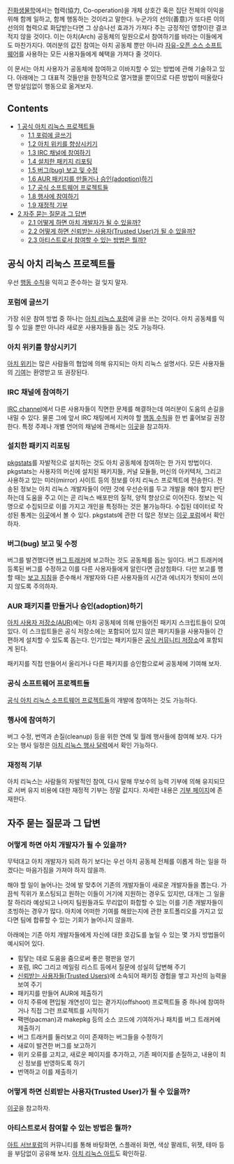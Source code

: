 [진화생물학](https://ko.wikipedia.org/wiki/%EC%A7%84%ED%99%94%EC%83%9D%EB%AC%BC%ED%95%99)에서는 협력(協力, Co-operation)을 개체 상호간 혹은 집단 전체의 이익을 위해 함께 일하고, 함께 행동하는 것이라고 말한다. 누군가의 선의(善意)가 또다른 이의 선의의 협력으로 화답받는다면 그 상승나선 효과가 가져다 주는 긍정적인 영향이란 결코 적지 않을 것이다. 이는 아치(Arch) 공동체의 일원으로서 참여하기를 바라는 이들에게도 마찬가지다. 여러분의 값진 참여는 아치 공동체 뿐만 아니라 [자유-오픈 소스 소프트웨어](https://ko.wikipedia.org/wiki/%EC%9E%90%EC%9C%A0-%EC%98%A4%ED%94%88_%EC%86%8C%EC%8A%A4_%EC%86%8C%ED%94%84%ED%8A%B8%EC%9B%A8%EC%96%B4)를 사용하는 모든 사용자들에게 혜택을 가져다 줄 것이다.

이 문서는 아치 사용자가 공동체에 참여하고 이바지할 수 있는 방법에 관해 기술하고 있다. 아래에는 그 대표적 것들만을 한정적으로 열거했을 뿐이므로 다른 방법이 떠올랐다면 망설임없이 행동으로 옮겨보자.

## Contents

*   [1 공식 아치 리눅스 프로젝트들](#.EA.B3.B5.EC.8B.9D_.EC.95.84.EC.B9.98_.EB.A6.AC.EB.88.85.EC.8A.A4_.ED.94.84.EB.A1.9C.EC.A0.9D.ED.8A.B8.EB.93.A4)
    *   [1.1 포럼에 글쓰기](#.ED.8F.AC.EB.9F.BC.EC.97.90_.EA.B8.80.EC.93.B0.EA.B8.B0)
    *   [1.2 아치 위키를 향상시키기](#.EC.95.84.EC.B9.98_.EC.9C.84.ED.82.A4.EB.A5.BC_.ED.96.A5.EC.83.81.EC.8B.9C.ED.82.A4.EA.B8.B0)
    *   [1.3 IRC 채널에 참여하기](#IRC_.EC.B1.84.EB.84.90.EC.97.90_.EC.B0.B8.EC.97.AC.ED.95.98.EA.B8.B0)
    *   [1.4 설치한 패키지 리포팅](#.EC.84.A4.EC.B9.98.ED.95.9C_.ED.8C.A8.ED.82.A4.EC.A7.80_.EB.A6.AC.ED.8F.AC.ED.8C.85)
    *   [1.5 버그(bug) 보고 및 수정](#.EB.B2.84.EA.B7.B8.28bug.29_.EB.B3.B4.EA.B3.A0_.EB.B0.8F_.EC.88.98.EC.A0.95)
    *   [1.6 AUR 패키지를 만들거나 승인(adoption)하기](#AUR_.ED.8C.A8.ED.82.A4.EC.A7.80.EB.A5.BC_.EB.A7.8C.EB.93.A4.EA.B1.B0.EB.82.98_.EC.8A.B9.EC.9D.B8.28adoption.29.ED.95.98.EA.B8.B0)
    *   [1.7 공식 소프트웨어 프로젝트들](#.EA.B3.B5.EC.8B.9D_.EC.86.8C.ED.94.84.ED.8A.B8.EC.9B.A8.EC.96.B4_.ED.94.84.EB.A1.9C.EC.A0.9D.ED.8A.B8.EB.93.A4)
    *   [1.8 행사에 참여하기](#.ED.96.89.EC.82.AC.EC.97.90_.EC.B0.B8.EC.97.AC.ED.95.98.EA.B8.B0)
    *   [1.9 재정적 기부](#.EC.9E.AC.EC.A0.95.EC.A0.81_.EA.B8.B0.EB.B6.80)
*   [2 자주 묻는 질문과 그 답변](#.EC.9E.90.EC.A3.BC_.EB.AC.BB.EB.8A.94_.EC.A7.88.EB.AC.B8.EA.B3.BC_.EA.B7.B8_.EB.8B.B5.EB.B3.80)
    *   [2.1 어떻게 하면 아치 개발자가 될 수 있을까?](#.EC.96.B4.EB.96.BB.EA.B2.8C_.ED.95.98.EB.A9.B4_.EC.95.84.EC.B9.98_.EA.B0.9C.EB.B0.9C.EC.9E.90.EA.B0.80_.EB.90.A0_.EC.88.98_.EC.9E.88.EC.9D.84.EA.B9.8C.3F)
    *   [2.2 어떻게 하면 신뢰받는 사용자(Trusted User)가 될 수 있을까?](#.EC.96.B4.EB.96.BB.EA.B2.8C_.ED.95.98.EB.A9.B4_.EC.8B.A0.EB.A2.B0.EB.B0.9B.EB.8A.94_.EC.82.AC.EC.9A.A9.EC.9E.90.28Trusted_User.29.EA.B0.80_.EB.90.A0_.EC.88.98_.EC.9E.88.EC.9D.84.EA.B9.8C.3F)
    *   [2.3 아티스트로서 참여할 수 있는 방법은 뭘까?](#.EC.95.84.ED.8B.B0.EC.8A.A4.ED.8A.B8.EB.A1.9C.EC.84.9C_.EC.B0.B8.EC.97.AC.ED.95.A0_.EC.88.98_.EC.9E.88.EB.8A.94_.EB.B0.A9.EB.B2.95.EC.9D.80_.EB.AD.98.EA.B9.8C.3F)

## 공식 아치 리눅스 프로젝트들

우선 [행동 수칙](/index.php/Code_of_conduct "Code of conduct")을 익히고 준수하는 걸 잊지 말자.

### 포럼에 글쓰기

가장 쉬운 참여 방법 중 하나는 [아치 리눅스 포럼](https://bbs.archlinux.org/)에 글을 쓰는 것이다. 아치 공동체를 익힐 수 있을 뿐만 아니라 새로운 사용자들을 돕는 것도 가능하다.

### 아치 위키를 향상시키기

[아치 위키](/index.php/ArchWiki:About "ArchWiki:About")는 많은 사람들의 협업에 의해 유지되는 아치 리눅스 설명서다. 모든 사용자들의 [기여](/index.php/ArchWiki:Contributing "ArchWiki:Contributing")는 환영받고 또 권장된다.

### IRC 채널에 참여하기

[IRC channel](/index.php/IRC_channel "IRC channel")에서 다른 사용자들이 직면한 문제를 해결하는데 여러분이 도움의 손길을 내밀 수 있다. 물론 그에 앞서 IRC 채팅에서 지켜야 할 [행동 수칙](/index.php/Code_of_conduct#IRC "Code of conduct")을 한 번 훑어보길 권장한다. 특정 주제나 개별 언어의 채널에 관해서는 [이곳](/index.php/IRC_channel#Other_channels "IRC channel")을 참고하자.

### 설치한 패키지 리포팅

[pkgstats](/index.php/Pkgstats "Pkgstats")를 자발적으로 설치하는 것도 아치 공동체에 참여하는 한 가지 방법이다. pkgstats는 사용자의 머신에 설치된 패키지들, 커널 모듈들, 머신의 아키텍처, 그리고 사용하고 있는 미러(mirror) 사이트 등의 정보를 아치 리눅스 프로젝트에 전송한다. 전송된 정보는 아치 리눅스 개발자들이 어떤 것에 우선순위를 두고 개발을 해야 할지 판단하는데 도움을 주고 이는 곧 리눅스 배포판의 질적, 양적 향상으로 이어진다. 정보는 익명으로 수집되므로 이를 가지고 개인을 특정하는 것은 불가능하다. 수집된 데이터로 작성된 통계는 [이곳](https://www.archlinux.de/?page=Statistics)에서 볼 수 있다. pkgstats에 관한 더 많은 정보는 [이곳 포럼](https://bbs.archlinux.org/viewtopic.php?id=105431)에서 확인하자.

### 버그(bug) 보고 및 수정

버그를 발견했다면 [버그 트래커](https://bugs.archlinux.org/)에 보고하는 것도 공동체를 돕는 일이다. 버그 트래커에 등록된 버그를 수정하고 이를 다른 사용자들에게 알린다면 금상첨화다. 다만 보고를 행할 때는 [보고 지침](/index.php/Reporting_bug_guidelines "Reporting bug guidelines")을 준수해서 개발자와 다른 사용자들의 시간과 에너지가 헛되이 쓰이지 않도록 주의하자.

### AUR 패키지를 만들거나 승인(adoption)하기

[아치 사용자 저장소(AUR)](/index.php/Arch_User_Repository "Arch User Repository")에는 아치 공동체에 의해 만들어진 패키지 스크립트들이 모여 있다. 이 스크립트들은 공식 저장소에는 포함되어 있지 않은 패키지들을 사용자들이 간편하게 설치할 수 있도록 돕는다. 인기있는 패키지들은 [공식 커뮤니티 저장소](/index.php/Official_repositories#community "Official repositories")에 포함되게 된다.

패키지를 직접 만들어서 올리거나 다른 패키지를 승인함으로써 공동체에 기여해 보자.

### 공식 소프트웨어 프로젝트들

[공식 아치 리눅스 소프트웨어 프로젝트들](https://git.archlinux.org/)의 개발에 참여하는 것도 가능하다.

### 행사에 참여하기

버그 수정, 번역과 손질(cleanup) 등을 위한 연례 및 월례 행사들에 참여해 보자. 다가오는 행사 일정은 [아치 리눅스 행사 달력](/index.php/Arch_Linux_Event_Calendar "Arch Linux Event Calendar")에서 확인 가능하다.

### 재정적 기부

아치 리눅스는 사람들의 자발적인 참여, 다시 말해 무보수의 능력 기부에 의해 유지되므로 서버 유지 비용에 대한 재정적 기부는 정말 값지다. 자세한 내용은 [기부 페이지](https://www.archlinux.org/donate/%7C공식)에 존재한다.

## 자주 묻는 질문과 그 답변

### 어떻게 하면 아치 개발자가 될 수 있을까?

무턱대고 아치 개발자가 되려 하기 보다는 우선 아치 공동체 전체를 이롭게 하는 일을 하겠다는 마음가짐을 가져야 하지 않을까.

해야 할 일이 늘어나는 것에 발 맞추어 기존의 개발자들이 새로운 개발자들을 뽑는다. 가끔씩 직위가 포스팅되고 원하는 이들이 거기에 지원하는 경우도 있지만, 대개는 그 일을 잘 하리라 예상되고 나머지 팀원들과도 무리없이 화합할 수 있는 이를 기존 개발자들이 초빙하는 경우가 많다. 아치에 어떠한 기여를 해왔는지에 관한 포트폴리오를 가지고 있다면 팀에 합류할 수 있는 기회가 늘어나지 않을까.

아래에는 기존 아치 개발자들에게 자신에 대한 호감도를 높일 수 있는 몇 가지 방법들이 예시되어 있다.

*   힘닿는 데로 도움을 줌으로써 좋은 평판을 얻기
*   포럼, IRC 그리고 메일링 리스트 등에서 질문에 성실히 답변해 주기
*   [신뢰받는 사용자들(Trusted Users)](/index.php/Trusted_Users "Trusted Users")에 소속되어 패키징 경험을 쌓고 자신의 능력을 보여 주기
*   패키지를 만들어 AUR에 제출하기
*   아치 주류에 편입될 개연성이 있는 곁가지(offshoot) 프로젝트들 중 하나에 참여하거나 직접 그런 프로젝트를 시작하기
*   팩맨(pacman)과 makepkg 등의 소스 코드에 기여하거나 패치를 버그 트래커에 제출하기
*   버그 트래커를 둘러보고 이미 존재하는 버그들을 수정하기
*   새로이 발견한 버그를 보고하기
*   위키 오류를 고치고, 새로운 페이지를 추가하고, 기존 페이지를 손질하고, 내용이 최신 정보를 반영하도록 하기
*   번역하고 이를 제출하기

### 어떻게 하면 신뢰받는 사용자(Trusted User)가 될 수 있을까?

[이곳](/index.php/Trusted_Users#How_do_I_become_a_TU.3F "Trusted Users")을 참고하자.

### 아티스트로서 참여할 수 있는 방법은 뭘까?

[아트 서브포럼](https://bbs.archlinux.org/viewforum.php?id=47)의 커뮤니티를 통해 바탕화면, 스플래쉬 화면, 색상 팔레트, 위젯, 테마 등을 부담없이 공유해 보자. [아치 리눅스 아트](https://www.archlinux.org/art/)도 확인하길.